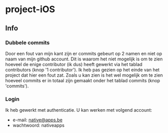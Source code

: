 # project-iOS
## Info
### Dubbele commits
Door een fout van mijn kant zijn er commits gebeurt op 2 namen en niet op naam van mijn github account. Dit is waarom het niet mogelijk is om te zien hoeveel de enige contributor (ik dus) heeft gewerkt via het tablad contributors (knop '1 contributor'). Ik heb pas gezien op het einde van het project dat hier een fout zat. Zoals u kan zien is het wel mogelijk om te zien hoeveel commits er in totaal zijn gemaakt onder het tablad commits (knop 'commits').

### Login
Ik heb gewerkt met authenticatie. U kan werken met volgend account:
- e-mail: native@apps.be
- wachtwoord: nativeapps
